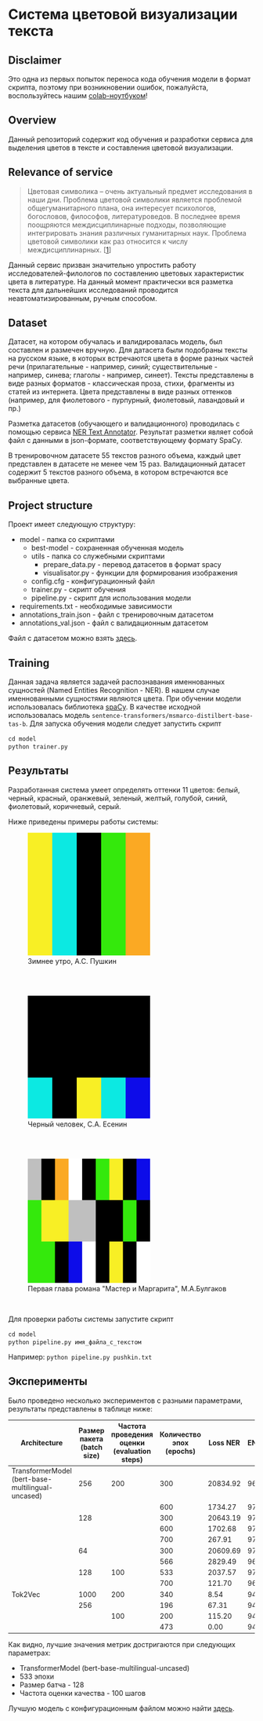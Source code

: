 # Система цветовой визуализации текста

## Disclaimer

Это одна из первых попыток переноса кода обучения модели в формат скрипта, поэтому при возникновении ошибок, пожалуйста, воспользуйтесь нашим [colab-ноутбуком](https://colab.research.google.com/drive/15POGKbrMo2Qv4BsmTElE4aOL98tOSP6Z?usp=sharing)!

## Overview

Данный репозиторий содержит код обучения и разработки сервиса для выделения цветов в тексте и составления цветовой визуализации.

## Relevance of service

 > Цветовая символика – очень актуальный предмет исследования в наши дни. Проблема цветовой символики является проблемой общегуманитарного плана, она интересует психологов, богословов, философов, литературоведов. В последнее
время поощряются междисциплинарные подходы, позволяющие интегрировать знания различных гуманитарных наук. Проблема цветовой символики
как раз относится к числу междисциплинарных. [[1](http://www.vestnik.vsu.ru/pdf/phylolog/2012/02/2012-02-06.pdf)]

Данный сервис призван значительно упростить работу исследователей-филологов по составлению цветовых характеристик цвета в литературе. 
На данный момент практически вся разметка текста для дальнейших исследований проводится неавтоматизированным, ручным способом.

## Dataset

Датасет, на котором обучалась и валидировалась модель, был составлен и размечен вручную. Для датасета были подобраны тексты на русском языке, в которых
встречаются цвета в форме разных частей речи (прилагательные - например, синий; существительные - например, синева; глаголы - например, синеет). 
Тексты представлены в виде разных форматов - классическая проза, стихи, фрагменты из статей из интернета. 
Цвета представлены в виде разных оттенков (например, для фиолетового - пурпурный, фиолетовый, лавандовый  и пр.)

Разметка датасетов (обучающего и валидационного) проводилась с помощью сервиса [NER Text Annotator](https://tecoholic.github.io/ner-annotator/). 
Результат разметки являет собой файл с данными в json-формате, соответствующему формату SpaCy. 

В тренировочном датасете 55 текстов разного объема, каждый цвет представлен в датасете не менее чем 15 раз. 
Валидационный датасет содержит 5 текстов разного объема, в котором встречаются все выбранные цвета.

## Project structure

Проект имеет следующую структуру:
* model - папка со скриптами
  * best-model - сохраненная обученная модель
  * utils - папка со служебными скриптами
	* prepare_data.py - перевод датасетов в формат spacy
	* visualisator.py - функции для формирования изображения 
  * config.cfg - конфигурационный файл
  * trainer.py - скрипт обучения
  * pipeline.py - скрипт для использования модели
* requirements.txt - необходимые зависимости
* annotations_train.json - файл с тренировочным датасетом
* annotations_val.json - файл с валидационным датасетом

Файл с датасетом можно взять [здесь](https://drive.google.com/drive/folders/1TAEWzlwLmns7JWXD7huAVZrqKkL2yOOI?usp=sharing).

## Training

Данная задача является задачей распознавания именнованных сущностей (Named Entities Recognition - NER). 
В нашем случае именнованными сущностями являются цвета.
При обучении модели использовалась библиотека [spaCy](https://spacy.io/).
В качестве исходной использовалась модель `sentence-transformers/msmarco-distilbert-base-tas-b`. 
Для запуска обучения модели следует запустить скрипт 
```
cd model
python trainer.py
```

## Результаты

Разработанная система умеет определять оттенки 11 цветов: белый, черный, красный, оранжевый, зеленый, 
желтый, голубой, синий, фиолетовый, коричневый, серый.

Ниже приведены примеры работы системы:
<figure>
    <img src="example/pushkin.png" width=250 />
    <figcaption>Зимнее утро, А.С. Пушкин</figcaption>
</figure>
</br>
</br>
<figure>
    <img src="example/esenin.png" width=250 />
    <figcaption>Черный человек, С.А. Есенин</figcaption>
</figure>
</br>
</br>
<figure>
    <img src="example/bulgacov.png" width=250 />
    <figcaption>Первая глава романа "Мастер и Маргарита", М.А.Булгаков </figcaption>
</figure>
</br>

Для проверки работы системы запустите скрипт 
```
cd model
python pipeline.py имя_файла_с_текстом 
```
Например: `python pipeline.py pushkin.txt`

## Эксперименты

Было проведено несколько экспериментов с разными параметрами, результаты представлены в таблице ниже:


|Architecture   |Размер пакета (batch size)   |Частота проведения оценки (evaluation steps)   |Количество эпох (epochs)   |Loss NER |ENTS_F |ENTS_P | ENTS_R | SCORE |
|---|---|---|---|---|---|---|---|---|
|TransformerModel (bert-base-multilingual-uncased)   |256   |200   |300   |20834.92 |96.83 |96.61 | 97.05| 0.97|
| |   |   |600   |1734.27| 97.16| 97.27| 97.05| 0.97|
| |128   |   |300   |20643.19| 97.05| 96.83| 97.27| 0.97|
|  |   |   |600   |1702.68| 97.17| 96.84| 97.50| 0.97|
|  |   |   |700   |267.91| 97.17| 96.84| 97.50| 0.97|
|  |64   |   |300   |20609.69| 97.03| 97.70| 96.36| 0.97|
|  |   |   |566   |2829.49| 96.83| 96.61| 97.05| 0.97|
|  |128   |100   |533   |2037.57| 97.51| 97.29| 97.73| 0.98|
|  |   |   |700   |121.70 | 96.93| 97.04| 96.82| 0.97|
|Tok2Vec   |1000   |200   |340   |8.54| 94.04| 96.87| 91.36| 0.94|
|   |256   |   |196   |67.31| 94.79| 96.69| 92.95| 0.95|
|   |   |100   |200   |115.20| 94.04| 96.87| 91.36| 0.94|
|   |   |   |473   |0.00| 94.85| 97.83| 92.05| 0.95|



Как видно, лучшие значения метрик достригаются при следующих параметрах:
* TransformerModel (bert-base-multilingual-uncased)
* 533 эпохи
* Размер батча - 128
* Частота оценки качества - 100 шагов

Лучшую модель с конфигурационным файлом можно найти [здесь](https://drive.google.com/drive/folders/1-kjF7SWZbKIR5Mp_IOoQbxOnO17FQ8C5?usp=sharing).
